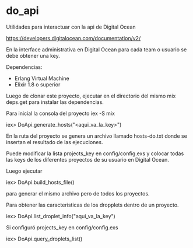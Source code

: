 # do_api
Utilidades para interactuar con la api de Digital Ocean

https://developers.digitalocean.com/documentation/v2/

En la interface administrativa en Digital Ocean para cada team o usuario se debe obtener una key.

Dependencias:

- Erlang Virtual Machine
- Elixir 1.8 o superior

Luego de clonar este proyecto, ejecutar en el directorio del mismo mix deps.get para instalar las dependencias.



Para inicial la consola del proyecto iex -S mix

iex> DoApi.generate_hosts("<aqui_va_la_key>")

En la ruta del proyecto se genera un archivo llamado hosts-do.txt donde se insertan el resultado de las ejecuciones.


Puede modificar la lista projects_key en config/config.exs y colocar todas las keys de los diferentes proyectos de su usuario en Digital Ocean.

Luego ejecutar

iex> DoApi.build_hosts_file()

para generar el mismo archivo pero de todos los proyectos.


Para obtener las características de los dropplets dentro de un proyecto.

iex> DoApi.list_droplet_info("aqui_va_la_key")


Si configuró projects_key en config/config.exs

iex> DoApi.query_droplets_list()